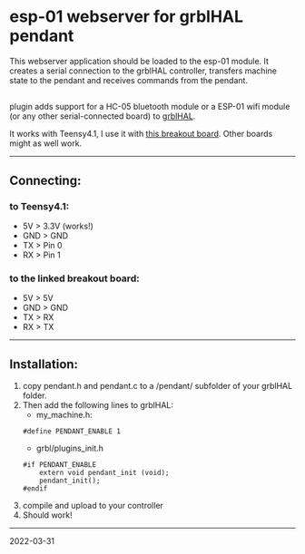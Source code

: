 # esp-01 webserver for grblHAL pendant

This webserver application should be loaded to the esp-01 module. It creates a serial connection to the grblHAL controller, transfers machine state to the pendant and receives commands from the pendant.

##

plugin adds support for a HC-05 bluetooth module or a ESP-01 wifi module (or any other serial-connected board) to [grblHAL](https://github.com/grblHAL).

It works with Teensy4.1, I use it with [this breakout board](https://github.com/phil-barrett/grblHAL-teensy-4.x). Other boards might as well work.

------------------

## Connecting:

### to Teensy4.1:
- 5V > 3.3V (works!)
- GND > GND
- TX > Pin 0
- RX > Pin 1

### to the linked breakout board:
- 5V > 5V
- GND > GND
- TX > RX
- RX > TX

------------------

## Installation:

1. copy pendant.h and pendant.c to a /pendant/ subfolder of your grblHAL folder.
2. Then add the following lines to grblHAL:
    - my_machine.h:
    ```
    #define PENDANT_ENABLE 1
    ```
    - grbl/plugins_init.h
    ```
    #if PENDANT_ENABLE
        extern void pendant_init (void);
        pendant_init();
    #endif
    ```
3. compile and upload to your controller
4. Should work!

---
2022-03-31
